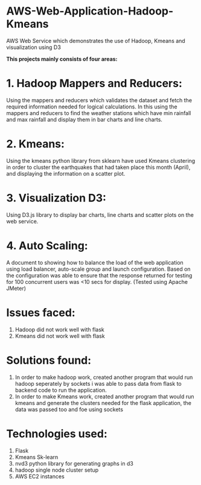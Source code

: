 # AWS-Web-Application-Hadoop-Kmeans
AWS Web Service which demonstrates the use of Hadoop, Kmeans and visualization using D3 <br />

<b>This projects mainly consists of  four areas: </b><br />
# 1. Hadoop Mappers and Reducers: 
Using the mappers and reducers which validates the dataset and fetch the required information needed for logical calculations.
In this using the mappers and reducers to find the weather stations which have min rainfall and max rainfall and display them in bar charts and line charts. <br />
# 2. Kmeans:
Using the kmeans python library from sklearn have used Kmeans clustering in order to cluster the earthquakes that had taken place this month (April), and displaying the information on a scatter plot. <br />
# 3. Visualization D3:
Using D3.js library to display bar charts, line charts and scatter plots on the web service.
# 4. Auto Scaling:
A document to showing how to balance the load of the web application using load balancer, auto-scale group and launch configuration.
Based on the configuration was able to ensure that the response returned for testing for 100 concurrent users was <10 secs for display. (Tested using Apache JMeter)

# Issues faced:
1. Hadoop did not work well with flask <br />
2. Kmeans did not work well with flask <br />

# Solutions found:
1. In order to make hadoop work, created another program that would run hadoop seperately by sockets i was able to pass data from flask to backend code to run the application. <br />
2. In order to make Kmeans work, created another program that would run kmeans and generate the clusters needed for the flask application, the data was passed too and foe using sockets <br />

# Technologies used:
1. Flask <br />
2. Kmeans Sk-learn <br />
3. nvd3 python library for generating graphs in d3 <br />
4. hadoop single node cluster setup
5. AWS EC2 instances 
